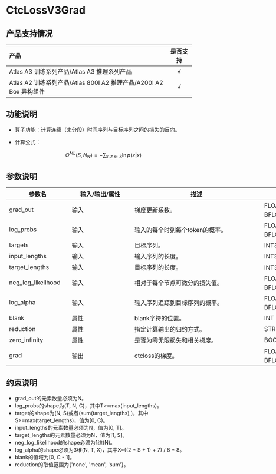 # CtcLossV3Grad

## 产品支持情况

|产品             |  是否支持  |
|:-------------------------|:----------:|
|  Atlas A3 训练系列产品/Atlas A3 推理系列产品   |     √    |
|  Atlas A2 训练系列产品/Atlas 800I A2 推理产品/A200I A2 Box 异构组件     |     √    |

## 功能说明

- 算子功能：计算连续（未分段）时间序列与目标序列之间的损失的反向。
- 计算公式：

  $$
  O^{ML}(S,N_w) = - \sum_{x,z\in S} {\ln{p(z|x)}}
  $$

## 参数说明

<table style="undefined;table-layout: fixed; width: 1005px"><colgroup>
  <col style="width: 170px">
  <col style="width: 170px">
  <col style="width: 352px">
  <col style="width: 213px">
  <col style="width: 100px">
  </colgroup>
  <thead>
    <tr>
      <th>参数名</th>
      <th>输入/输出/属性</th>
      <th>描述</th>
      <th>数据类型</th>
      <th>数据格式</th>
    </tr></thead>
  <tbody>
    <tr>
      <td>grad_out</td>
      <td>输入</td>
      <td>梯度更新系数。</td>
      <td>FLOAT16、FLOAT32、BFLOAT16、DOUBLE</td>
      <td>ND</td>
    </tr>
    <tr>
      <td>log_probs</td>
      <td>输入</td>
      <td>输入的每个时刻每个token的概率。</td>
      <td>FLOAT16、FLOAT32、BFLOAT16、DOUBLE</td>
      <td>ND</td>
    </tr>
    <tr>
      <td>targets</td>
      <td>输入</td>
      <td>目标序列。</td>
      <td>INT32、INT64</td>
      <td>ND</td>
    </tr>
    <tr>
      <td>input_lengths</td>
      <td>输入</td>
      <td>输入序列的长度。</td>
      <td>INT32、INT64</td>
      <td>ND</td>
    </tr>
    <tr>
      <td>target_lengths</td>
      <td>输入</td>
      <td>目标序列的长度。</td>
      <td>INT32、INT64</td>
      <td>ND</td>
    </tr>
    <tr>
      <td>neg_log_likelihood</td>
      <td>输入</td>
      <td>相对于每个节点可微分的损失值。</td>
      <td>FLOAT16、FLOAT32、BFLOAT16、DOUBLE</td>
      <td>ND</td>
    </tr>
    <tr>
      <td>log_alpha</td>
      <td>输入</td>
      <td>输入序列追踪到目标序列的概率。</td>
      <td>FLOAT16、FLOAT32、BFLOAT16、DOUBLE</td>
      <td>ND</td>
    <tr>
      <td>blank</td>
      <td>属性</td>
      <td>blank字符的位置。</td>
      <td>INT</td>
      <td>-</td>
    </tr>
    <tr>
      <td>reduction</td>
      <td>属性</td>
      <td>指定计算输出的归约方式。</td>
      <td>STRING</td>
      <td>-</td>
    </tr>
    <tr>
      <td>zero_infinity</td>
      <td>属性</td>
      <td>是否为零无限损失和相关梯度。</td>
      <td>BOOL</td>
      <td>-</td>
    </tr>
    <tr>
      <td>grad</td>
      <td>输出</td>
      <td>ctcloss的梯度。</td>
      <td>FLOAT16、FLOAT32、BFLOAT16、DOUBLE</td>
      <td>ND</td>
    </tr>
  </tbody></table>

## 约束说明

* grad_out的元素数量必须为N。
* log_probs的shape为(T, N, C)，其中T>=max(input_lengths)。
* target的shape为(N, S)或者(sum(target_lengths),)，其中S>=max(target_lengths)，值为[0, C)。
* input_lengths的元素数量必须为N，值为[0, T]。
* target_lengths的元素数量必须为N，值为[1, S]。
* neg_log_likelihood的shape必须为1维(N)。
* log_alpha的shape必须为3维(N, T, X)，其中X=((2 * S + 1) + 7) / 8 * 8。
* blank的值域为[0, C - 1]。
* reduction的取值范围为{'none', 'mean', 'sum'}。

